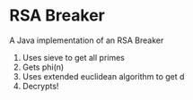 # RSA Breaker
A Java implementation of an RSA Breaker
1. Uses sieve to get all primes
2. Gets phi(n)
3. Uses extended euclidean algorithm to get d
4. Decrypts!
